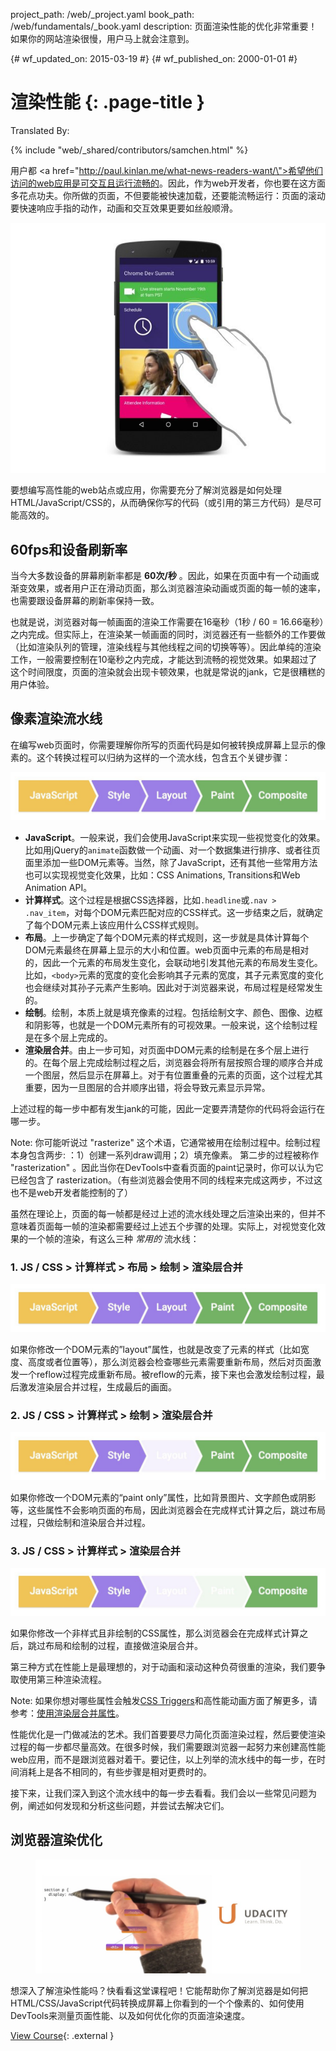 project_path: /web/_project.yaml
book_path: /web/fundamentals/_book.yaml
description: 页面渲染性能的优化非常重要！如果你的网站渲染很慢，用户马上就会注意到。

{# wf_updated_on: 2015-03-19 #}
{# wf_published_on: 2000-01-01 #}

# 渲染性能 {: .page-title }



Translated By: 

{% include "web/_shared/contributors/samchen.html" %}


用户都 <a href=\"http://paul.kinlan.me/what-news-readers-want/\">希望他们访问的web应用是可交互且运行流畅的</a>。因此，作为web开发者，你也要在这方面多花点功夫。你所做的页面，不但要能被快速加载，还要能流畅运行：页面的滚动要快速响应手指的动作，动画和交互效果更要如丝般顺滑。

<img src="images/intro/response.jpg" class="center" alt="User interacting with a website.">

要想编写高性能的web站点或应用，你需要充分了解浏览器是如何处理HTML/JavaScript/CSS的，从而确保你写的代码（或引用的第三方代码）是尽可能高效的。

## 60fps和设备刷新率

当今大多数设备的屏幕刷新率都是 **60次/秒** 。因此，如果在页面中有一个动画或渐变效果，或者用户正在滑动页面，那么浏览器渲染动画或页面的每一帧的速率，也需要跟设备屏幕的刷新率保持一致。

也就是说，浏览器对每一帧画面的渲染工作需要在16毫秒（1秒 / 60 = 16.66毫秒）之内完成。但实际上，在渲染某一帧画面的同时，浏览器还有一些额外的工作要做（比如渲染队列的管理，渲染线程与其他线程之间的切换等等）。因此单纯的渲染工作，一般需要控制在10毫秒之内完成，才能达到流畅的视觉效果。如果超过了这个时间限度，页面的渲染就会出现卡顿效果，也就是常说的jank，它是很糟糕的用户体验。

## 像素渲染流水线
在编写web页面时，你需要理解你所写的页面代码是如何被转换成屏幕上显示的像素的。这个转换过程可以归纳为这样的一个流水线，包含五个关键步骤：

<img src="images/intro/frame-full.jpg" class="center" alt="The full pixel pipeline">

* **JavaScript**。一般来说，我们会使用JavaScript来实现一些视觉变化的效果。比如用jQuery的`animate`函数做一个动画、对一个数据集进行排序、或者往页面里添加一些DOM元素等。当然，除了JavaScript，还有其他一些常用方法也可以实现视觉变化效果，比如：CSS Animations, Transitions和Web Animation API。
* **计算样式**。这个过程是根据CSS选择器，比如`.headline`或`.nav > .nav_item`，对每个DOM元素匹配对应的CSS样式。这一步结束之后，就确定了每个DOM元素上该应用什么CSS样式规则。
* **布局**。上一步确定了每个DOM元素的样式规则，这一步就是具体计算每个DOM元素最终在屏幕上显示的大小和位置。web页面中元素的布局是相对的，因此一个元素的布局发生变化，会联动地引发其他元素的布局发生变化。比如，`<body>`元素的宽度的变化会影响其子元素的宽度，其子元素宽度的变化也会继续对其孙子元素产生影响。因此对于浏览器来说，布局过程是经常发生的。
* **绘制**。绘制，本质上就是填充像素的过程。包括绘制文字、颜色、图像、边框和阴影等，也就是一个DOM元素所有的可视效果。一般来说，这个绘制过程是在多个层上完成的。
* **渲染层合并**。由上一步可知，对页面中DOM元素的绘制是在多个层上进行的。在每个层上完成绘制过程之后，浏览器会将所有层按照合理的顺序合并成一个图层，然后显示在屏幕上。对于有位置重叠的元素的页面，这个过程尤其重要，因为一旦图层的合并顺序出错，将会导致元素显示异常。

上述过程的每一步中都有发生jank的可能，因此一定要弄清楚你的代码将会运行在哪一步。

Note: 你可能听说过 "rasterize" 这个术语，它通常被用在绘制过程中。绘制过程本身包含两步: ：1）创建一系列draw调用；2）填充像素。
第二步的过程被称作 "rasterization" 。因此当你在DevTools中查看页面的paint记录时，你可以认为它已经包含了 rasterization。（有些浏览器会使用不同的线程来完成这两步，不过这也不是web开发者能控制的了）

虽然在理论上，页面的每一帧都是经过上述的流水线处理之后渲染出来的，但并不意味着页面每一帧的渲染都需要经过上述五个步骤的处理。实际上，对视觉变化效果的一个帧的渲染，有这么三种 _常用的_ 流水线：

### 1. JS / CSS > 计算样式 > 布局 > 绘制 > 渲染层合并

<img src="images/intro/frame-full.jpg" class="center" alt="The full pixel pipeline">

如果你修改一个DOM元素的”layout”属性，也就是改变了元素的样式（比如宽度、高度或者位置等），那么浏览器会检查哪些元素需要重新布局，然后对页面激发一个reflow过程完成重新布局。被reflow的元素，接下来也会激发绘制过程，最后激发渲染层合并过程，生成最后的画面。

### 2. JS / CSS > 计算样式 > 绘制 > 渲染层合并

<img src="images/intro/frame-no-layout.jpg" class="center" alt="The  pixel pipeline without layout.">

如果你修改一个DOM元素的“paint only”属性，比如背景图片、文字颜色或阴影等，这些属性不会影响页面的布局，因此浏览器会在完成样式计算之后，跳过布局过程，只做绘制和渲染层合并过程。

### 3. JS / CSS > 计算样式 > 渲染层合并

<img src="images/intro/frame-no-layout-paint.jpg" class="center" alt="The pixel pipeline without layout or paint.">

如果你修改一个非样式且非绘制的CSS属性，那么浏览器会在完成样式计算之后，跳过布局和绘制的过程，直接做渲染层合并。

第三种方式在性能上是最理想的，对于动画和滚动这种负荷很重的渲染，我们要争取使用第三种渲染流程。

Note: 如果你想对哪些属性会触发<a href="http://csstriggers.com">CSS Triggers</a>和高性能动画方面了解更多，请参考：<a href="stick-to-compositor-only-properties-and-manage-layer-count">使用渲染层合并属性</a>。

性能优化是一门做减法的艺术。我们首要要尽力简化页面渲染过程，然后要使渲染过程的每一步都尽量高效。在很多时候，我们需要跟浏览器一起努力来创建高性能web应用，而不是跟浏览器对着干。要记住，以上列举的流水线中的每一步，在时间消耗上是各不相同的，有些步骤是相对更费时的。

接下来，让我们深入到这个流水线中的每一步去看看。我们会以一些常见问题为例，阐述如何发现和分析这些问题，并尝试去解决它们。


## 浏览器渲染优化
<div class="attempt-right">
  <figure>
    <img src="images/rp-udacity.jpg">
  </figure>
</div>

想深入了解渲染性能吗？快看看这堂课程吧！它能帮助你了解浏览器是如何把HTML/CSS/JavaScript代码转换成屏幕上你看到的一个个像素的、如何使用DevTools来测量页面性能、以及如何优化你的页面渲染速度。

[View Course](https://udacity.com/ud860){: .external }



